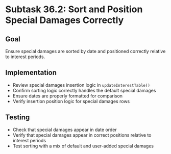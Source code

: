 # Subtask 36.2: Sort and Position Special Damages Correctly

## Goal
Ensure special damages are sorted by date and positioned correctly relative to interest periods.

## Implementation
- Review special damages insertion logic in `updateInterestTable()`
- Confirm sorting logic correctly handles the default special damages
- Ensure dates are properly formatted for comparison
- Verify insertion position logic for special damages rows

## Testing
- Check that special damages appear in date order
- Verify that special damages appear in correct positions relative to interest periods
- Test sorting with a mix of default and user-added special damages
